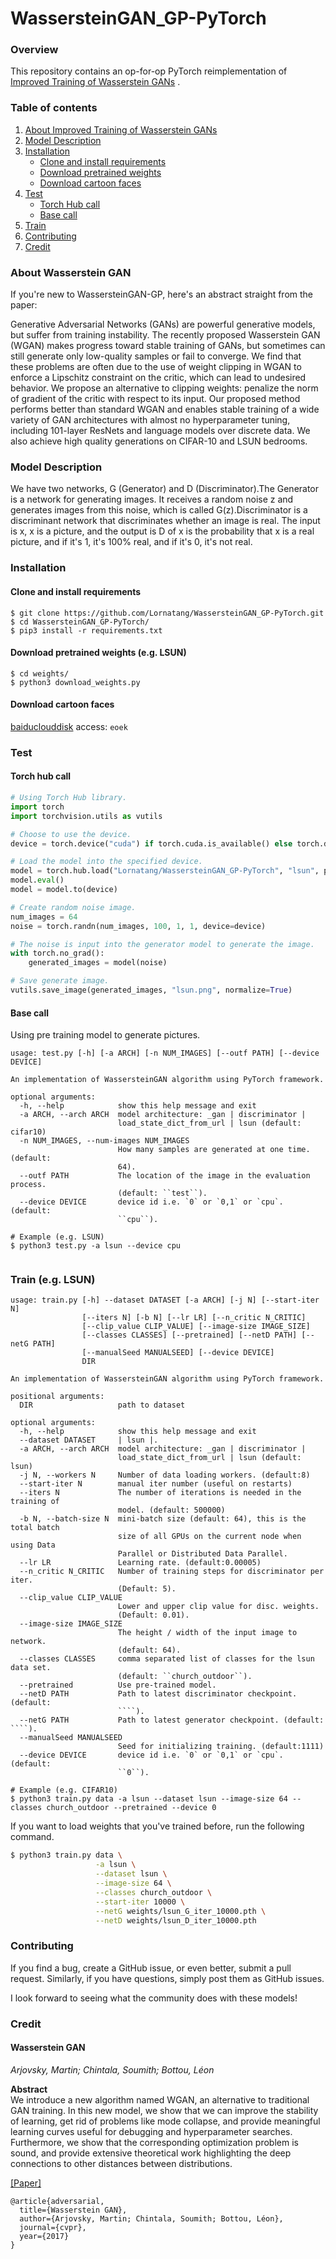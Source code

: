 # WassersteinGAN_GP-PyTorch

### Overview

This repository contains an op-for-op PyTorch reimplementation
of [Improved Training of Wasserstein GANs](http://xxx.itp.ac.cn/pdf/1704.00028)
.

### Table of contents

1. [About Improved Training of Wasserstein GANs](#about-wasserstein-gan)
2. [Model Description](#model-description)
3. [Installation](#installation)
    * [Clone and install requirements](#clone-and-install-requirements)
    * [Download pretrained weights](#download-pretrained-weights-eg-lsun)
    * [Download cartoon faces](#download-cartoon-faces)
4. [Test](#test)
    * [Torch Hub call](#torch-hub-call)
    * [Base call](#base-call)
5. [Train](#train-eg-lsun)
6. [Contributing](#contributing)
7. [Credit](#credit)

### About Wasserstein GAN

If you're new to WassersteinGAN-GP, here's an abstract straight from the paper:

Generative Adversarial Networks (GANs) are powerful generative models, but suffer from training instability. The
recently proposed Wasserstein GAN (WGAN) makes progress toward stable training of GANs, but sometimes can still generate
only low-quality samples or fail to converge. We find that these problems are often due to the use of weight clipping in
WGAN to enforce a Lipschitz constraint on the critic, which can lead to undesired behavior. We propose an alternative to
clipping weights: penalize the norm of gradient of the critic with respect to its input. Our proposed method performs
better than standard WGAN and enables stable training of a wide variety of GAN architectures with almost no
hyperparameter tuning, including 101-layer ResNets and language models over discrete data. We also achieve high quality
generations on CIFAR-10 and LSUN bedrooms.

### Model Description

We have two networks, G (Generator) and D (Discriminator).The Generator is a network for generating images. It receives
a random noise z and generates images from this noise, which is called G(z).Discriminator is a discriminant network that
discriminates whether an image is real. The input is x, x is a picture, and the output is D of x is the probability that
x is a real picture, and if it's 1, it's 100% real, and if it's 0, it's not real.

### Installation

#### Clone and install requirements

```shell
$ git clone https://github.com/Lornatang/WassersteinGAN_GP-PyTorch.git
$ cd WassersteinGAN_GP-PyTorch/
$ pip3 install -r requirements.txt
```

#### Download pretrained weights (e.g. LSUN)

```shell
$ cd weights/
$ python3 download_weights.py
```

#### Download cartoon faces

[baiduclouddisk](https://pan.baidu.com/s/1OvUNRavkqsk4zv3UVUbR-Q)  access: `eoek`

### Test

#### Torch hub call

```python
# Using Torch Hub library.
import torch
import torchvision.utils as vutils

# Choose to use the device.
device = torch.device("cuda") if torch.cuda.is_available() else torch.device("cpu")

# Load the model into the specified device.
model = torch.hub.load("Lornatang/WassersteinGAN_GP-PyTorch", "lsun", pretrained=True, progress=True, verbose=False)
model.eval()
model = model.to(device)

# Create random noise image.
num_images = 64
noise = torch.randn(num_images, 100, 1, 1, device=device)

# The noise is input into the generator model to generate the image.
with torch.no_grad():
    generated_images = model(noise)

# Save generate image.
vutils.save_image(generated_images, "lsun.png", normalize=True)
```

#### Base call

Using pre training model to generate pictures.

```text
usage: test.py [-h] [-a ARCH] [-n NUM_IMAGES] [--outf PATH] [--device DEVICE]

An implementation of WassersteinGAN algorithm using PyTorch framework.

optional arguments:
  -h, --help            show this help message and exit
  -a ARCH, --arch ARCH  model architecture: _gan | discriminator |
                        load_state_dict_from_url | lsun (default: cifar10)
  -n NUM_IMAGES, --num-images NUM_IMAGES
                        How many samples are generated at one time. (default:
                        64).
  --outf PATH           The location of the image in the evaluation process.
                        (default: ``test``).
  --device DEVICE       device id i.e. `0` or `0,1` or `cpu`. (default:
                        ``cpu``).

# Example (e.g. LSUN)
$ python3 test.py -a lsun --device cpu
```

<span align="center"><img src="assets/mnist.gif" alt="">
</span>

### Train (e.g. LSUN)

```text
usage: train.py [-h] --dataset DATASET [-a ARCH] [-j N] [--start-iter N]
                [--iters N] [-b N] [--lr LR] [--n_critic N_CRITIC]
                [--clip_value CLIP_VALUE] [--image-size IMAGE_SIZE]
                [--classes CLASSES] [--pretrained] [--netD PATH] [--netG PATH]
                [--manualSeed MANUALSEED] [--device DEVICE]
                DIR

An implementation of WassersteinGAN algorithm using PyTorch framework.

positional arguments:
  DIR                   path to dataset

optional arguments:
  -h, --help            show this help message and exit
  --dataset DATASET     | lsun |.
  -a ARCH, --arch ARCH  model architecture: _gan | discriminator |
                        load_state_dict_from_url | lsun (default: lsun)
  -j N, --workers N     Number of data loading workers. (default:8)
  --start-iter N        manual iter number (useful on restarts)
  --iters N             The number of iterations is needed in the training of
                        model. (default: 500000)
  -b N, --batch-size N  mini-batch size (default: 64), this is the total batch
                        size of all GPUs on the current node when using Data
                        Parallel or Distributed Data Parallel.
  --lr LR               Learning rate. (default:0.00005)
  --n_critic N_CRITIC   Number of training steps for discriminator per iter.
                        (Default: 5).
  --clip_value CLIP_VALUE
                        Lower and upper clip value for disc. weights.
                        (Default: 0.01).
  --image-size IMAGE_SIZE
                        The height / width of the input image to network.
                        (default: 64).
  --classes CLASSES     comma separated list of classes for the lsun data set.
                        (default: ``church_outdoor``).
  --pretrained          Use pre-trained model.
  --netD PATH           Path to latest discriminator checkpoint. (default:
                        ````).
  --netG PATH           Path to latest generator checkpoint. (default: ````).
  --manualSeed MANUALSEED
                        Seed for initializing training. (default:1111)
  --device DEVICE       device id i.e. `0` or `0,1` or `cpu`. (default:
                        ``0``).

# Example (e.g. CIFAR10)
$ python3 train.py data -a lsun --dataset lsun --image-size 64 --classes church_outdoor --pretrained --device 0
```

If you want to load weights that you've trained before, run the following command.

```bash
$ python3 train.py data \
                   -a lsun \
                   --dataset lsun \
                   --image-size 64 \
                   --classes church_outdoor \
                   --start-iter 10000 \
                   --netG weights/lsun_G_iter_10000.pth \
                   --netD weights/lsun_D_iter_10000.pth
```

### Contributing

If you find a bug, create a GitHub issue, or even better, submit a pull request. Similarly, if you have questions,
simply post them as GitHub issues.

I look forward to seeing what the community does with these models!

### Credit

#### Wasserstein GAN

*Arjovsky, Martin; Chintala, Soumith; Bottou, Léon*

**Abstract** <br>
We introduce a new algorithm named WGAN, an alternative to traditional GAN training. In this new model, we show that we
can improve the stability of learning, get rid of problems like mode collapse, and provide meaningful learning curves
useful for debugging and hyperparameter searches. Furthermore, we show that the corresponding optimization problem is
sound, and provide extensive theoretical work highlighting the deep connections to other distances between
distributions.

[[Paper]](http://xxx.itp.ac.cn/pdf/1701.07875)

```
@article{adversarial,
  title={Wasserstein GAN},
  author={Arjovsky, Martin; Chintala, Soumith; Bottou, Léon},
  journal={cvpr},
  year={2017}
}
```
